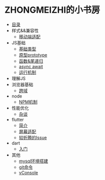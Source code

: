 # ZHONGMEIZHI的小书房

* [目录](README.md)
* 样式&&兼容性
  * [移动端适配](css/LAYOUT.md)
* JS基础
  * [基础类型](javascript/basal_type.md)
  * [原型prototype](javascript/prototype.md)
  * [函数&尾递归](javascript/function.md)
  * [async await](javascript/async_await.md)
  * [运行机制](javascript/event_loop.md)
* 理解JS
* 浏览器基础
  * [跨域](browser/CO.md)
* node
  * [NPM机制](node/NPM.md)
* 性能优化
  * [杂谈](performance/other.md)
* flutter
  * [简介](flutter/BRIEF.md)
  * [屏幕适配](flutter/PRIMER.md)
  * [较折腾的Issue](flutter/ISSUE.md)
* dart
  * [入门](dart/PRIMER.md)
* 其他
  * [mysql环境搭建](other/MYSQL.md)
  * [git命令](other/GIT.md)
  * [vConsole](other/vConsole.md)